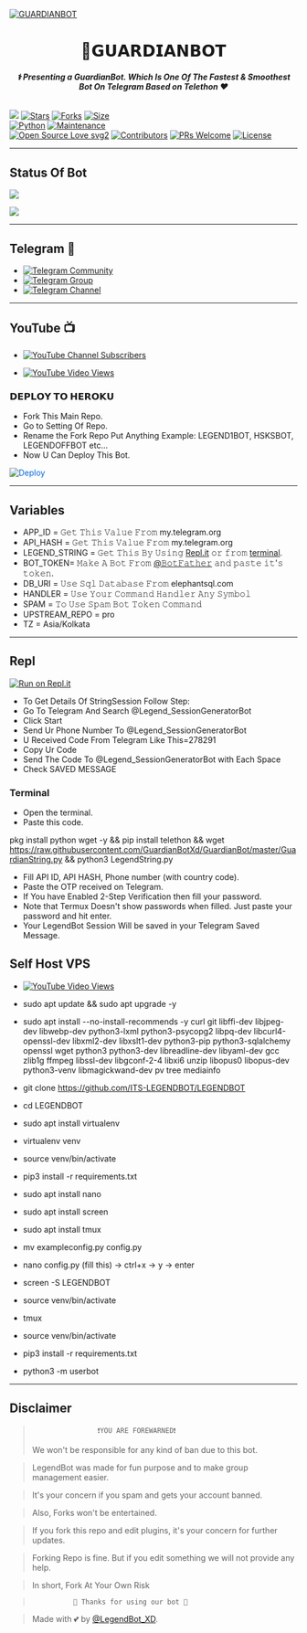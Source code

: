 [![GUARDIANBOT](https://telegra.ph/file/992bb3e9e8863f6492b94.jpg)](https://github.com/GuardianBotXd/GuardianBot)


<h1 align="center">
<b> 🚩𝗚𝗨𝗔𝗥𝗗𝗜𝗔𝗡𝗕𝗢𝗧 </b>
</h1>

<h6 align="center">
  <b>⚕️ Presenting a GuardianBot. Which Is One Of The Fastest & Smoothest Bot On Telegram Based on Telethon ❤️</b>
</h6>


[![](https://img.shields.io/badge/GuardianBot-v1.0-blue)](#)
[![Stars](https://img.shields.io/github/stars/GUARDIAN-COMMUNITY/GUARDIANBOTstyle=flat-square&color=yellow)](https://github.com/GUARDIAN-COMMUNITY/GUARDIANBOT/starazers)
[![Forks](https://img.shields.io/github/fork/GUARDIAN-COMMUNITY/GUARDIANBOT?style=flat-square&color=orange)](https://github.com/GUARDIAN-COMMUNITY/GUARDIANBOT/fork)
[![Size](https://img.shields.io/github/repo-size/GUARDIAN-COMMUNITY/GUARDIANBOT?style=flat-square&color=green)](https://github.com/GUARDIAN-COMMUNITY/GUARDIANBOT/)   
[![Python](https://img.shields.io/badge/Python-v3.10.2-blue)](https://www.python.org/)
[![Maintenance](https://img.shields.io/badge/Maintained%3F-yes-green.svg)](https://github.com/GUARDIAN-COMMUNITY/GUARDIANBOT/graphs/commit-activity)   
[![Open Source Love svg2](https://badges.frapsoft.com/os/v2/open-source.svg?v=103)](https://github.com/GUARDIAN-COMMUNITY/GUARDIANBOT)
[![Contributors](https://img.shields.io/github/contributors/GUARDIAN-COMMUNITY/GUARDIANBOT?style=flat-square&color=green)](https://github.com/GUARDIAN-COMMUNITY/GUARDIANBOT/graphs/contributors)
[![PRs Welcome](https://img.shields.io/badge/PRs-welcome-brightgreen.svg?style=flat-square)](https://makeapullrequest.com)
[![License](https://img.shields.io/badge/License-AGPL-blue)](https://github.com/GUARDIAN-COMMUNITY/GUARDIANBOT/blob/main/LICENSE)   

------

## Status Of Bot 
<p align="left">
    <a href="https://github.com/GUARDIAN-COMMUNITY/GUARDIANBOT/network/members"><img src="https://img.shields.io/github/forks/GUARDIAN-COMMUNITY/GUARDIANBOT?label=Forks&logoColor=Black&style=social"></a><p align="left"><a href="https://github.com/GUARDIAN-COMMUNITY/GUARDIANBOT/stargazers"><img src="https://img.shields.io/github/stars/GUARDIAN-COMMUNITY/GUARDIANBOT?logoColor=Blue&style=social"></a><p align="left"><a href="https://github.com/GUARDIAN-COMMUNITY/GUARDIANBOT"></a><p align="left"><a href="https://github.com/GUARDIAN-COMMUNITY/GUARDIABOT?"></a>

------

## Telegram 🏪
- [![Telegram Community](https://img.shields.io/badge/Telegram-Community-brightgreen)](https://t.me/GuardianCommunity/)
- [![Telegram Group](https://img.shields.io/badge/Telegram-Group-brightgreen)](https://t.me/DinoGuardian_Support/)
- [![Telegram Channel](https://img.shields.io/badge/Telegram-Channel-brightgreen)](https://t.me/GuardianBot_AI)

------

## YouTube 📺
- [![YouTube Channel Subscribers](https://img.shields.io/youtube/channel/subscribers/UCvp8PY25PTRhFDZjLv3sVfg?style=social)](https://youtube.com/channel/UCvp8PY25PTRhFDZjLv3sVfg)

- [![YouTube Video Views](https://img.shields.io/youtube/views/CH_KO1wim2o?label=Tutorial+•+Heroku+•&style=social)](https://youtu.be/CH_KO1wim2o)

<h3> 𝗗𝗘𝗣𝗟𝗢𝗬 𝗧𝗢 𝗛𝗘𝗥𝗢𝗞𝗨 </h3>

- Fork This Main Repo.
- Go to Setting Of Repo.
- Rename the Fork Repo Put Anything Example: LEGEND1BOT, HSKSBOT, LEGENDOFFBOT etc...
- Now U Can Deploy This Bot.

<a href="https://heroku.com/deploy/" rel="nofollow" style="background-color: initial; box-sizing: border-box; color: #0366d6; text-decoration-line: none;"><img alt="Deploy" data-canonical-src="https://www.herokucdn.com/deploy/button.svg" src="https://camo.githubusercontent.com/83b0e95b38892b49184e07ad572c94c8038323fb/68747470733a2f2f7777772e6865726f6b7563646e2e636f6d2f6465706c6f792f627574746f6e2e737667" style="border-style: none; box-sizing: initial; max-width: 100%;" /></a></div>
</a>

---------

## Variables

- APP_ID = 𝙶𝚎𝚝 𝚃𝚑𝚒𝚜 𝚅𝚊𝚕𝚞𝚎 𝙵𝚛𝚘𝚖 my.telegram.org
- API_HASH = 𝙶𝚎𝚝 𝚃𝚑𝚒𝚜 𝚅𝚊𝚕𝚞𝚎 𝙵𝚛𝚘𝚖 my.telegram.org
- LEGEND_STRING = 𝙶𝚎𝚝 𝚃𝚑𝚒𝚜 𝙱𝚢 𝚄𝚜𝚒𝚗𝚐 [Repl.it](#Repl) 𝚘𝚛 𝚏𝚛𝚘𝚖 [terminal](#Terminal).
- BOT_TOKEN= 𝙼𝚊𝚔𝚎 𝙰 𝙱𝚘𝚝 𝙵𝚛𝚘𝚖 [@𝙱𝚘𝚝𝙵𝚊𝚝𝚑𝚎𝚛](https://t.me/BotFather) 𝚊𝚗𝚍 𝚙𝚊𝚜𝚝𝚎 𝚒𝚝'𝚜 𝚝𝚘𝚔𝚎𝚗.
- DB_URI = 𝚄𝚜𝚎 𝚂𝚚𝚕 𝙳𝚊𝚝𝚊𝚋𝚊𝚜𝚎  𝙵𝚛𝚘𝚖 elephantsql.com
- HANDLER = 𝚄𝚜𝚎 𝚈𝚘𝚞𝚛 𝙲𝚘𝚖𝚖𝚊𝚗𝚍 𝙷𝚊𝚗𝚍𝚕𝚎𝚛 𝙰𝚗𝚢 𝚂𝚢𝚖𝚋𝚘𝚕
- SPAM = 𝚃𝚘 𝚄𝚜𝚎 𝚂𝚙𝚊𝚖 𝙱𝚘𝚝 𝚃𝚘𝚔𝚎𝚗 𝙲𝚘𝚖𝚖𝚊𝚗𝚍
- UPSTREAM_REPO = pro
- TZ = Asia/Kolkata 

------

## Repl

[![Run on Repl.it](https://replit.com/badge/github/LEGEND-AI/LEGENDBOT)](https://replit.com/@KrishnaJaiswal1/LEGENDBOT#main.py)

- To Get Details Of StringSession Follow Step: 
- Go To Telegram And Search @Legend_SessionGeneratorBot
- Click Start
- Send Ur Phone Number To @Legend_SessionGeneratorBot
- U Received Code From Telegram Like This=278291
- Copy Ur Code
- Send The Code To @Legend_SessionGeneratorBot with Each Space
- Check SAVED MESSAGE

### Terminal
- Open the terminal.
- Paste this code.

pkg install python wget -y && pip install telethon && wget https://raw.githubusercontent.com/GuardianBotXd/GuardianBot/master/GuardianString.py && python3 LegendString.py
- Fill API ID, API HASH, Phone number (with country code).
- Paste the OTP received on Telegram.
- If You have Enabled 2-Step Verification then fill your password.
- Note that Termux Doesn't show passwords when filled. Just paste your password and hit enter.
- Your LegendBot Session Will be saved in your Telegram Saved Message.

## Self Host VPS

- [![YouTube Video Views](https://img.shields.io/youtube/views/DheBIuT1Fmg?label=Tutorial+•+SelfHost+•&style=social)](https://youtu.be/DheBIuT1Fmg)

- sudo apt update && sudo apt upgrade -y

- sudo apt install --no-install-recommends -y curl git libffi-dev libjpeg-dev libwebp-dev python3-lxml python3-psycopg2 libpq-dev libcurl4-openssl-dev libxml2-dev libxslt1-dev python3-pip python3-sqlalchemy openssl wget python3 python3-dev libreadline-dev libyaml-dev gcc zlib1g ffmpeg libssl-dev libgconf-2-4 libxi6 unzip libopus0 libopus-dev python3-venv libmagickwand-dev pv tree mediainfo

- git clone https://github.com/ITS-LEGENDBOT/LEGENDBOT 

- cd LEGENDBOT

- sudo apt install virtualenv

- virtualenv venv

- source venv/bin/activate

- pip3 install -r requirements.txt

- sudo apt install nano

- sudo apt install screen

- sudo apt install tmux

- mv exampleconfig.py config.py

- nano config.py (fill this) -> ctrl+x -> y -> enter

- screen -S LEGENDBOT

- source venv/bin/activate

- tmux

- source venv/bin/activate

- pip3 install -r requirements.txt

- python3 -m userbot
 
------
## Disclaimer
  
>                     ❗YOU ARE FOREWARNED❗
> We won't be responsible for any kind of ban due to this bot.

> LegendBot was made for fun purpose and to make group management easier.

> It's your concern if you spam and gets your account banned.

> Also, Forks won't be entertained.

> If you fork this repo and edit plugins, it's your concern for further updates.

> Forking Repo is fine. But if you edit something we will not provide any help.

> In short, Fork At Your Own Risk    

>               💖 Thanks for using our bot 💖

</details>


> Made with 💕 by [@LegendBot_XD](https://t.me/LegendBot_XD).
